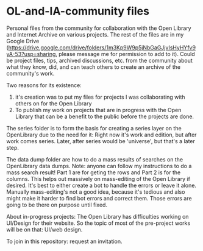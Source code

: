 # OL-and-IA-community files

Personal files from the community for collaboration with the Open Library and Internet Archive on various projects. The rest of the files are in my Google Drive (https://drive.google.com/drive/folders/1m3Kp9W9p5jNbGaGJjvIsHyHYfv9yA-53?usp=sharing, please message me for permission to add to it). Could be project files, tips, archived discussions, etc. from the community about what they know, did, and can teach others to create an archive of the community's work.

Two reasons for its existence:
1) it's creation was to put my files for projects I was collaborating with others on for the Open Library
2) To publish my work on projects that are in progress with the Open Library that can be a benefit to the public before the projects are done.

The series folder is to form the basis for creating a series layer on the OpenLibrary due to the need for it: 
Right now it's work and edition, but after work comes series. Later, after series would be 'universe', but that's a later step.

The data dump folder are how to do a mass results of searches on the OpenLibrary data dumps. 
Note: anyone can follow my instructions to do a mass search result!
Part 1 are for geting the rows and Part 2 is for the columns.
This helps out massively on mass-editing of the Open Library if desired. 
It's best to either create a bot to handle the errors or leave it alone. 
Manually mass-editing's not a good idea, because it's tedious and also might make it harder to find bot errors and correct them. 
Those errors are going to be there on purpose until fixed.

About in-progress projects: The Open Library has difficulties working on UI/Design for their website. So the topic of most of the pre-project works will be on that: UI/web design.

To join in this repository: request an invitation.
